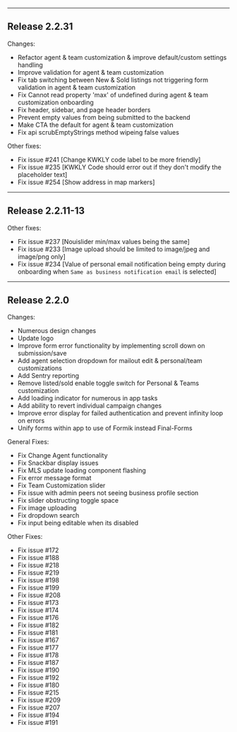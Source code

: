 -----------------
## Release 2.2.31
Changes:
- Refactor agent & team customization & improve default/custom settings handling
- Improve validation for agent & team customization
- Fix tab switching between New & Sold listings not triggering form validation in agent & team customization
- Fix Cannot read property 'max' of undefined during agent & team customization onboarding
- Fix header, sidebar, and page header borders
- Prevent empty values from being submitted to the backend
- Make CTA the default for agent & team customization
- Fix api scrubEmptyStrings method wipeing false values

Other fixes:
- Fix issue #241 [Change KWKLY code label to be more friendly]
- Fix issue #235 [KWKLY Code should error out if they don't modify the placeholder text]
- Fix issue #254 [Show address in map markers]

-----------------
## Release 2.2.11-13

Other fixes:
- Fix issue #237 [Nouislider min/max values being the same]
- Fix issue #233 [Image upload should be limited to image/jpeg and image/png only]
- Fix issue #234 [Value of personal email notification being empty during onboarding when `Same as business notification email` is selected]

----------------
## Release 2.2.0

Changes:
- Numerous design changes
- Update logo
- Improve form error functionality by implementing scroll down on submission/save
- Add agent selection dropdown for mailout edit & personal/team customizations
- Add Sentry reporting
- Remove listed/sold enable toggle switch for Personal & Teams customization
- Add loading indicator for numerous in app tasks
- Add ability to revert individual campaign changes
- Improve error display for failed authentication and prevent infinity loop on errors
- Unify forms within app to use of Formik instead Final-Forms

General Fixes:
- Fix Change Agent functionality
- Fix Snackbar display issues
- Fix MLS update loading component flashing
- Fix error message format
- Fix Team Customization slider
- Fix issue with admin peers not seeing business profile section
- Fix slider obstructing toggle space
- Fix image uploading
- Fix dropdown search
- Fix input being editable when its disabled

Other Fixes:
- Fix issue #172
- Fix issue #188
- Fix issue #218
- Fix issue #219
- Fix issue #198
- Fix issue #199
- Fix issue #208
- Fix issue #173
- Fix issue #174
- Fix issue #176
- Fix issue #182
- Fix issue #181
- Fix issue #167
- Fix issue #177
- Fix issue #178
- Fix issue #187
- Fix issue #190
- Fix issue #192
- Fix issue #180
- Fix issue #215
- Fix issue #209
- Fix issue #207
- Fix issue #194
- Fix issue #191
